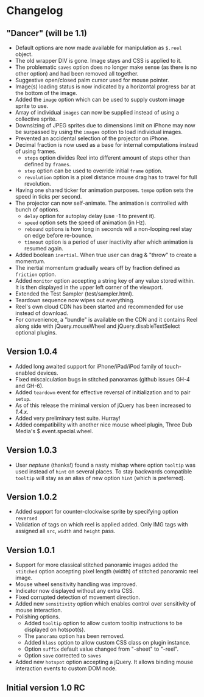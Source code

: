 Changelog
=========

"Dancer" (will be 1.1)
----------------------
* Default options are now made available for manipulation as `$.reel` object.
* The old wrapper DIV is gone. Image stays and CSS is applied to it.
* The problematic `saves` option does no longer make sense (as there is no other option) and had been removed all together.
* Suggestive open/closed palm cursor used for mouse pointer.
* Image(s) loading status is now indicated by a horizontal progress bar at the bottom of the image.
* Added the `image` option which can be used to supply custom image sprite to use.
* Array of individual `images` can now be supplied instead of using a collective sprite.
* Downsizing of JPEG sprites due to dimensions limit on iPhone may now be surpassed by using the `images` option to load individual images.
* Prevented an accidental selection of the projector on iPhone.
* Decimal fraction is now used as a base for internal computations instead of using frames.
    * `steps` option divides Reel into different amount of steps other than defined by `frames`.
    * `step` option can be used to override initial `frame` option.
    * `revolution` option is a pixel distance mouse drag has to travel for full revolution.
* Having one shared ticker for animation purposes. `tempo` option sets the speed in ticks per second.
* The projector can now self-animate. The animation is controlled with bunch of options.
    * `delay` option for autoplay delay (use -1 to prevent it).
    * `speed` option sets the speed of animation (in Hz).
    * `rebound` options is how long in seconds will a non-looping reel stay on edge before re-bounce.
    * `timeout` option is a period of user inactivity after which animation is resumed again.
* Added boolean `inertial`. When true user can drag & "throw" to create a momentum.
* The inertial momentum gradually wears off by fraction defined as `friction` option.
* Added `monitor` option accepting a string key of any value stored within. It is then displayed in the upper left corner of the viewport.
* Extended the Test Sampler (test/sampler.html).
* Teardown sequence now wipes out everything.
* Reel's own cloud CDN has been started and recommended for use instead of download.
* For convenience, a "bundle" is available on the CDN and it contains Reel along side with jQuery.mouseWheel and jQuery.disableTextSelect optional plugins.

Version 1.0.4
-------------
* Added long awaited support for iPhone/iPad/iPod family of touch-enabled devices.
* Fixed miscalculation bugs in stitched panoramas (github issues GH-4 and GH-6).
* Added `teardown` event for effective reversal of initialization and to pair `setup`.
* As of this release the minimal version of jQuery has been increased to *1.4.x*.
* Added very preliminary test suite. Hurray!
* Added compatibility with another nice mouse wheel plugin, Three Dub Media's $.event.special.wheel.

Version 1.0.3
-------------
* User *neptune* (thanks!) found a nasty mishap where option `tooltip` was used instead of `hint` on several places. To stay backwards compatible `tooltip` will stay as an alias of new option `hint` (which is preferred).

Version 1.0.2
-------------
* Added support for counter-clockwise sprite by specifying option `reversed`
* Validation of tags on which reel is applied added. Only IMG tags with assigned all `src`, `width` and `height` pass.

Version 1.0.1
-------------
* Support for more classical stitched panoramic images added the `stitched` option accepting pixel length (width) of stitched panoramic reel image.
* Mouse wheel sensitivity handling was improved.
* Indicator now displayed without any extra CSS.
* Fixed corrupted detection of movement direction.
* Added new `sensitivity` option which enables control over sensitivity of mouse interaction.
* Polishing options.
    * Added `tooltip` option to allow custom tooltip instructions to be displayed on hotspot(s).
    * The `panorama` option has been removed.
    * Added `klass` option to allow custom CSS class on plugin instance.
    * Option `suffix` default value changed from "-sheet" to "-reel".
    * Option `save` corrected to `saves`
* Added new `hotspot` option accepting a jQuery. It allows binding mouse interaction events to custom DOM node.

Initial version 1.0 RC
----------------------